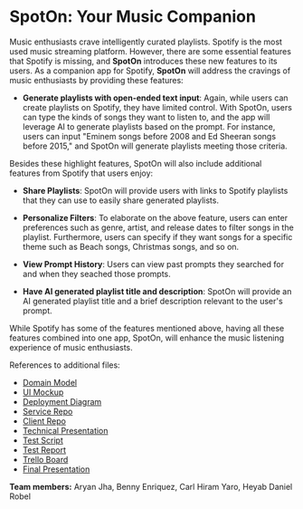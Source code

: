 # SpotOn: Your Music Companion

Music enthusiasts crave intelligently curated playlists. Spotify is the most used music streaming platform. However, there are some essential features that Spotify is missing, and **SpotOn** introduces these new features to its users. As a companion app for Spotify, **SpotOn** will address the cravings of music enthusiasts by providing these features:

- **Generate playlists with open-ended text input**: Again, while users can create playlists on Spotify, they have limited control. With SpotOn, users can type the kinds of songs they want to listen to, and the app will leverage AI to generate playlists based on the prompt. For instance, users can input "Eminem songs before 2008 and Ed Sheeran songs before 2015," and SpotOn will generate playlists meeting those criteria.

Besides these highlight features, SpotOn will also include additional features from Spotify that users enjoy:
- **Share Playlists**: SpotOn will provide users with links to Spotify playlists that they can use to easily share generated playlists.

- **Personalize Filters**: To elaborate on the above feature, users can enter preferences such as genre, artist, and release dates to filter songs in the playlist. Furthermore, users can specify if they want songs for a specific theme such as Beach songs, Christmas songs, and so on.

- **View Prompt History**: Users can view past prompts they searched for and when they seached those prompts.

- **Have AI generated playlist title and description**: SpotOn will provide an AI generated playlist title and a brief description relevant to the user's prompt.

While Spotify has some of the features mentioned above, having all these features combined into one app, SpotOn, will enhance the music listening experience of music enthusiasts.

References to additional files:
- [Domain Model](https://github.com/CS262-C-Spot-On/SpotOn-project/blob/main/images/Domain%20model.png)
- [UI Mockup](https://github.com/CS262-C-Spot-On/SpotOn-project/blob/main/images/User%20Interface%20Mockup.jpg)
- [Deployment Diagram](https://github.com/CS262-C-Spot-On/SpotOn-project/blob/main/images/Deployment%20Diagram.png)
- [Service Repo](https://github.com/CS262-C-Spot-On/SpotOn-service)
- [Client Repo](https://github.com/CS262-C-Spot-On/SpotOn-client)
- [Technical Presentation](https://github.com/CS262-C-Spot-On/SpotOn-project/blob/main/presentation/Technical%20Presentation.pptx)
- [Test Script](https://github.com/CS262-C-Spot-On/SpotOn-project/blob/main/user_testing/SpotOn_Test_Script.pdf)
- [Test Report](https://github.com/CS262-C-Spot-On/SpotOn-project/blob/main/user_testing/Testing%20Report.pdf)
- [Trello Board](https://trello.com/b/nbxHmzpn/cs262c-spot-on)
- [Final Presentation](https://github.com/CS262-C-Spot-On/SpotOn-project/blob/main/presentation/Final%20Presentation.pptx)

**Team members:** Aryan Jha, Benny Enriquez, Carl Hiram Yaro, Heyab Daniel Robel



